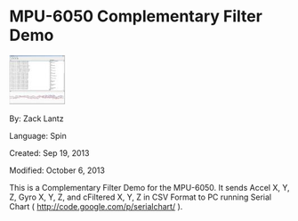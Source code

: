 # MPU-6050 Complementary Filter Demo

![SC4.jpg](SC4.jpg)

By: Zack Lantz

Language: Spin

Created: Sep 19, 2013

Modified: October 6, 2013

This is a Complementary Filter Demo for the MPU-6050. It sends Accel X, Y, Z, Gyro X, Y, Z, and cFiltered X, Y, Z in CSV Format to PC running Serial Chart ( http://code.google.com/p/serialchart/ ). 
